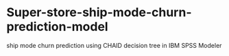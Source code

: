 # Super-store-ship-mode-churn-prediction-model
ship mode churn prediction using CHAID decision tree in IBM SPSS Modeler 
